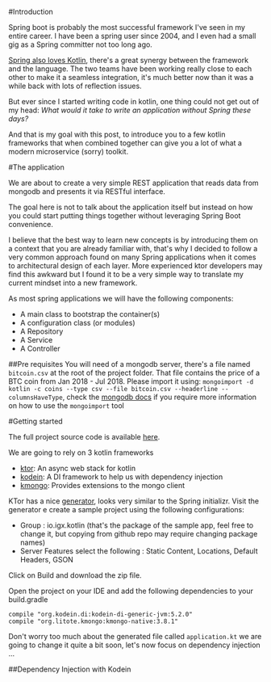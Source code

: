 #Introduction

Spring boot is probably the most successful framework I've seen in my entire career. I have been a spring user since 2004, and I even had a small gig as a Spring committer not too long ago.

[Spring also loves Kotlin](https://www.infoq.com/presentations/spring-kotlin-boot), there's a great synergy between the framework and the language. The two teams have been working really close to each other to make it a seamless integration, it's much better now than it was a while back with lots of reflection issues.

But ever since I started writing code in kotlin, one thing could not get out of my head: _What would it take to write an application without Spring these days?_

And that is my goal with this post, to introduce you to a few kotlin frameworks that when combined together can give you a lot of what a modern microservice (sorry) toolkit.

#The application

We are about to create a very simple REST application that reads data from mongodb and presents it via RESTful interface.

The goal here is not to talk about the application itself but instead on how you could start putting things together without leveraging Spring Boot convenience.

I believe that the best way to learn new concepts is by introducing them on a context that you are already familiar with, that's why I decided to follow a very common approach found on many Spring applications when it comes to architectural design of each layer. More experienced ktor developers may find this awkward but I found it to be a very simple way to translate my current mindset into a new framework.

As most spring applications we will have the following components:

* A main class to bootstrap the container(s)
* A configuration class (or modules)
* A Repository
* A Service
* A Controller

##Pre requisites
You will need of a mongodb server, there's a file named `bitcoin.csv` at the root of the project folder. That file contains the price of a BTC coin from Jan 2018 - Jul 2018. Please import it using: `mongoimport -d kotlin -c coins --type csv --file bitcoin.csv --headerline --columnsHaveType`, check the [mongodb docs](https://docs.mongodb.com/manual/reference/program/mongoimport/) if you require more information on how to use the `mongoimport` tool
 
#Getting started

The full project source code is available [here](https://github.com/viniciusccarvalho/boot2kotlin).

We are going to rely on 3 kotlin frameworks

* [ktor](http://ktor.io/): An async web stack for kotlin
* [kodein](http://kodein.org/): A DI framework to help us with dependency injection
* [kmongo](http://litote.org/kmongo/): Provides extensions to the mongo client

KTor has a nice [generator](https://ktor.io/quickstart/generator.html#), looks very similar to the Spring initializr. Visit the generator e create a sample project using the following configurations:
* Group : io.igx.kotlin (that's the package of the sample app, feel free to change it, but copying from github repo may require changing package names)
* Server Features select the following : Static Content, Locations,  Default Headers, GSON

Click on Build and download the zip file.

Open the project on your IDE and add the following dependencies to your build.gradle
```
compile "org.kodein.di:kodein-di-generic-jvm:5.2.0"
compile "org.litote.kmongo:kmongo-native:3.8.1"
```

Don't worry too much about the generated file called `application.kt` we are going to change it quite a bit soon, let's now focus on dependency injection ...

##Dependency Injection with Kodein